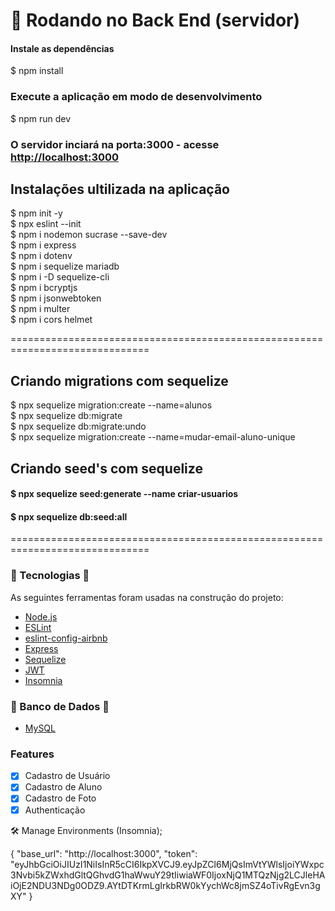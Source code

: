 # 🎲 Rodando no Back End (servidor)

#### Instale as dependências
 $ npm install

### Execute a aplicação em modo de desenvolvimento
 $ npm run dev

### O servidor inciará na porta:3000 - acesse <http://localhost:3000>

## Instalações ultilizada na aplicação

 $ npm init -y <br />
 $ npx eslint --init <br />
 $ npm i nodemon sucrase --save-dev <br />
 $ npm i express <br />
 $ npm i dotenv <br />
 $ npm i sequelize mariadb <br />
 $ npm i -D sequelize-cli <br />
 $ npm i bcryptjs <br />
 $ npm i jsonwebtoken <br />
 $ npm i multer <br />
 $ npm i cors helmet <br />

==============================================================================
## Criando migrations com sequelize

 $ npx sequelize migration:create --name=alunos <!--Cria o migrations --><br />
 $ npx sequelize db:migrate <!--Cria e atualiza a migração para o mysql --><br />
 $ npx sequelize db:migrate:undo <!--Desfazer a migração --><br />
 $ npx sequelize migration:create --name=mudar-email-aluno-unique <!-- Adicionando unique no email do Aluno --><br />

## Criando seed's com sequelize
 #### $ npx sequelize seed:generate --name criar-usuarios <!--Cria o Seeds --> <br />
 #### $ npx sequelize db:seed:all <!-- Criando base de dados e enviando pro mysql-->
==============================================================================

### 🚀 Tecnologias 🚀

As seguintes ferramentas foram usadas na construção do projeto:

- [Node.js](https://nodejs.org/en/)
- [ESLint](https://eslint.org/docs/user-guide/getting-started)
- [eslint-config-airbnb](https://github.com/airbnb/javascript/tree/master/packages/eslint-config-airbnb)
- [Express](https://expressjs.com/pt-br/)
- [Sequelize](https://sequelize.org/)
- [JWT](https://jwt.io/)
- [Insomnia](https://insomnia.rest/)

### 🚧 Banco de Dados 🚧

- [MySQL](https://www.mysql.com/)

### Features

- [x] Cadastro de Usuário
- [x] Cadastro de Aluno
- [x] Cadastro de Foto
- [x] Authenticação

🛠 Manage Environments (Insomnia);

{
	"base_url": "http://localhost:3000",
	"token": "eyJhbGciOiJIUzI1NiIsInR5cCI6IkpXVCJ9.eyJpZCI6MjQsImVtYWlsIjoiYWxpc3Nvbi5kZWxhdGltQGhvdG1haWwuY29tIiwiaWF0IjoxNjQ1MTQzNjg2LCJleHAiOjE2NDU3NDg0ODZ9.AYtDTKrmLgIrkbRW0kYychWc8jmSZ4oTivRgEvn3gXY"
}
